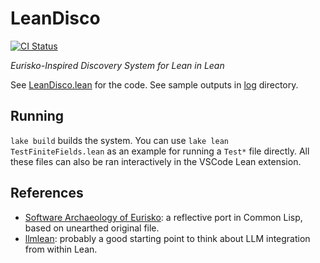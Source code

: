 # LeanDisco

[![CI Status](https://github.com/namin/LeanDisco/actions/workflows/lean_action_ci.yml/badge.svg)](https://github.com/namin/LeanDisco/actions/workflows/lean_action_ci.yml)

_Eurisko-Inspired Discovery System for Lean in Lean_

See [LeanDisco.lean](LeanDisco.lean) for the code.
See sample outputs in [log](log) directory.

## Running

`lake build` builds the system.
You can use `lake lean TestFiniteFields.lean` as an example for running a `Test*` file directly.
All these files can also be ran interactively in the VSCode Lean extension.

## References

- [Software Archaeology of Eurisko](https://github.com/namin/eurisclo/tree/llm): a reflective port in Common Lisp, based on unearthed original file.
- [llmlean](https://github.com/cmu-l3/llmlean/): probably a good starting point to think about LLM integration from within Lean.
